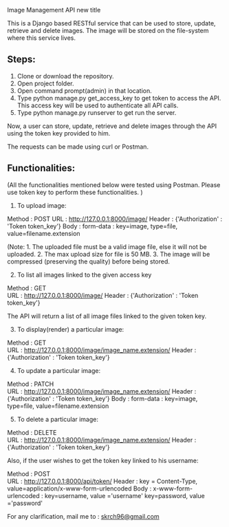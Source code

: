 Image Management API new title

This is a Django based RESTful service that can be used to store, update, retrieve and delete images. The image will be stored on the file-system where this service lives.

Steps:
-----

1. Clone or download the repository.
2. Open project folder.
3. Open command prompt(admin) in that location.
4. Type python manage.py get_access_key to get token to access the API. This access key will be used to authenticate all API calls.
5. Type python manage.py runserver to get run the server.

Now, a user can store, update, retrieve and delete images through the API using the token key provided to him.

The requests can be made using curl or Postman.

Functionalities:
---------------
(All the functionalities mentioned below were tested using Postman. Please use token key to perform these functionalities. )

1. To upload image:

Method : POST
URL : http://127.0.0.1:8000/image/
Header : {'Authorization' : 'Token token_key'}
Body : form-data : key=image, type=file, value=filename.extension

(Note: 
	1. The uploaded file must be a valid image file, else it will not be uploaded.
	2. The max upload size for file is 50 MB.
	3. The image will be compressed (preserving the quality) before being stored.
	
2. To list all images linked to the given access key

Method : GET 	
URL :  http://127.0.0.1:8000/image/
Header : {'Authorization' : 'Token token_key'}

The API will return a list of all image files linked to the given token key.

3. To display(render) a particular image:

Method : GET 	
URL :  http://127.0.0.1:8000/image/image_name.extension/
Header : {'Authorization' : 'Token token_key'}

4. To update a particular image:

Method : PATCH 	
URL :  http://127.0.0.1:8000/image/image_name.extension/
Header : {'Authorization' : 'Token token_key'}
Body : form-data : key=image, type=file, value=filename.extension		

5. To delete a particular image:

Method : DELETE 	
URL :  http://127.0.0.1:8000/image/image_name.extension/
Header : {'Authorization' : 'Token token_key'}

Also, if the user wishes to get the token key linked to his username:

Method : POST 	
URL :  http://127.0.0.1:8000/api/token/
Header : key = Content-Type, value=application/x-www-form-urlencoded
Body : x-www-form-urlencoded : 
key=username, value ='username'
key=password, value ='password'
	
For any clarification, mail me to : skrch96@gmail.com

